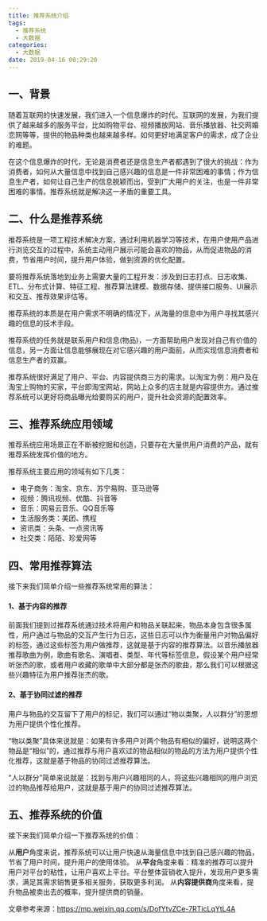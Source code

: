 ```yaml
---
title: 推荐系统介绍
tags:
  - 推荐系统
  - 大数据
categories:
  - 大数据
date: 2019-04-16 00:29:20
---
```

## 一、背景
随着互联网的快速发展，我们进入一个信息爆炸的时代。互联网的发展，为我们提供了越来越多的服务平台，比如购物平台、视频播放网站、音乐播放器、社交网婚恋网等等，提供的物品种类也越来越多样。如何更好地满足客户的需求，成了企业的难题。

在这个信息爆炸的时代，无论是消费者还是信息生产者都遇到了很大的挑战：作为消费者，如何从大量信息中找到自己感兴趣的信息是一件非常困难的事情；作为信息生产者，如何让自己生产的信息脱颖而出，受到广大用户的关注，也是一件非常困难的事情。推荐系统就是解决这一矛盾的重要工具。

## 二、什么是推荐系统

推荐系统是一项工程技术解决方案，通过利用机器学习等技术，在用户使用产品进行浏览交互的过程中，系统主动用户展示可能会喜欢的物品，从而促进物品的消费，节省用户时间，提升用户体验，做到资源的优化配置。

要将推荐系统落地到业务上需要大量的工程开发：涉及到日志打点、日志收集、ETL、分布式计算、特征工程、推荐算法建模、数据存储、提供接口服务、UI展示和交互、推荐效果评估等。

推荐系统的本质是在用户需求不明确的情况下，从海量的信息中为用户寻找其感兴趣的信息的技术手段。

推荐系统的任务就是联系用户和信息(物品)，一方面帮助用户发现对自己有价值的信息，另一方面让信息能够展现在对它感兴趣的用户面前，从而实现信息消费者和信息生产者的双赢。

推荐系统很好满足了用户、平台、内容提供商三方的需求。以淘宝为例：用户及在淘宝上购物的买家，平台即淘宝网站，网站上众多的店主就是内容提供方。通过推荐系统可以更好将商品曝光给要购买的用户，提升社会资源的配置效率。

## 三、推荐系统应用领域

推荐系统应用场景正在不断被挖掘和创造，只要存在大量供用户消费的产品，就有推荐系统发挥价值的地方。

推荐系统主要应用的领域有如下几类：

* 电子商务：淘宝、京东、苏宁易购、亚马逊等
* 视频：腾讯视频、优酷、抖音等
* 音乐：网易云音乐、QQ音乐等
* 生活服务类：美团、携程
* 资讯类：头条、一点资讯等
* 社交类：陌陌、珍爱网等

## 四、常用推荐算法

接下来我们简单介绍一些推荐系统常用的算法：

#### 1、基于内容的推荐
前面我们提到过推荐系统通过技术将用户和物品关联起来，物品本身包含很多属性，用户通过与物品的交互产生行为日志，这些日志可以作为衡量用户对物品偏好的标签，通过这些标签为用户做推荐，这就是基于内容的推荐算法。以音乐播放器推荐歌曲为例，歌曲有歌名、演唱者、类型、年代等标签信息，假设某个用户经常听张杰的歌，或者用户收藏的歌单中大部分都是张杰的歌曲，那么我们可以根据这些兴趣特征为用户推荐张杰的歌。

#### 2、基于协同过滤的推荐
用户与物品的交互留下了用户的标记，我们可以通过“物以类聚，人以群分”的思想为用户提供个性化推荐。

“物以类聚”具体来说就是：如果有许多用户对两个物品有相似的偏好，说明这两个物品是“相似”的，通过推荐与用户喜欢过的物品相似的物品的方法为用户提供个性化推荐，这就是基于物品的协同过滤推荐算法。

“人以群分”简单来说就是：找到与用户兴趣相同的人，将这些兴趣相同的用户浏览过的物品推荐给用户，这就是基于用户的协同过滤推荐算法。

## 五、推荐系统的价值

接下来我们简单介绍一下推荐系统的价值：

从**用户**角度来说，推荐系统可以让用户快速从海量信息中找到自己感兴趣的物品，节省了用户时间，提升用户的使用体验。
从**平台**角度来看：精准的推荐可以提升用户对平台的粘性，让用户喜欢上平台。平台整体营销收入提升，发现用户更多需求，满足其需求销售更多相关服务，获取更多利润。
从**内容提供商**角度来看，提升物品被卖出去的概率，提升提供商的销量。

文章参考来源：https://mp.weixin.qq.com/s/DofYtvZCe-7RTicLqYtL4A